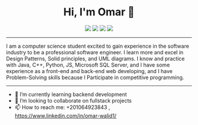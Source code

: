 <h1 align="center">Hi, I'm Omar 👋</h1>
<p align="center">
    <a href="https://www.linkedin.com/in/omar-walid1/"><img src="https://img.shields.io/badge/linkedin-%230177B5?style=flat&logo=linkedin&logoColor=white"/></a>
    <a href="mailto:om.walid2003@gmail.com"><img src="https://img.shields.io/badge/gmail-%23D14836.svg?&style=flat&logo=gmail&logoColor=white"/></a>
    <a href="https://codeforces.com/profile/Omar_W74"><img src="https://img.shields.io/badge/codeforces-%23D14836.svg?&style=flat&logo=codeforces&logoColor=white"/></a>
    <a href="https://wa.me/<+201064923843>"><img src="https://img.shields.io/badge/whatsapp-%25D366.svg?&style=flat&logo=whatsapp&logoColor=white"/></a>
  </p>
<hr>

I am a computer science student excited to gain experience in the software industry to be a professional software
engineer. I learn more and excel in Design Patterns, Solid principles, and UML diagrams. I know and practice with Java,
C++, Python, JS, Microsoft SQL Server, and I have some experience as a front-end and back-end web developing, and I
have Problem-Solving skills because I Participate in competitive programming.
<hr>

- 🌱 I’m currently learning backend development
- 👯 I’m looking to collaborate on fullstack projects
- 📫 How to reach me: +201064923843 , https://www.linkedin.com/in/omar-walid1/

<!--
**Omarwalid10/Omarwalid10** is a ✨ _special_ ✨ repository because its `README.md` (this file) appears on your GitHub profile.

Here are some ideas to get you started:

- 🔭 I’m currently working on ...
- 🌱 I’m currently learning ...
- 👯 I’m looking to collaborate on ...
- 🤔 I’m looking for help with ...
- 💬 Ask me about ...
- 📫 How to reach me: ...
- 😄 Pronouns: ...
- ⚡ Fun fact: ...
-->

